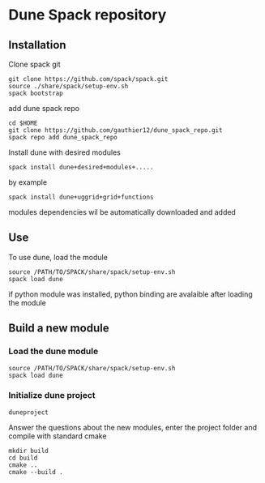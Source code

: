 # Dune Spack repository
## Installation
Clone spack git
```
git clone https://github.com/spack/spack.git
source ./share/spack/setup-env.sh
spack bootstrap
```
add dune spack repo
```
cd $HOME
git clone https://github.com/gauthier12/dune_spack_repo.git
spack repo add dune_spack_repo
```
Install dune with desired modules
```
spack install dune+desired+modules+.....
```
by example
```
spack install dune+uggrid+grid+functions
```
modules dependencies wil be automatically downloaded and added

## Use 
To use dune, load the module
```
source /PATH/TO/SPACK/share/spack/setup-env.sh
spack load dune
```
if python module was installed, python binding are avalaible after loading the module

## Build a new module
### Load the dune module
```
source /PATH/TO/SPACK/share/spack/setup-env.sh
spack load dune
```
### Initialize dune project
```
duneproject
```
Answer the questions about the new modules, enter the project folder and compile with standard cmake
```
mkdir build
cd build 
cmake ..
cmake --build .
```
